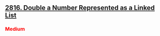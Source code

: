 <h2> <a href = "https://leetcode.com/problems/double-a-number-represented-as-a-linked-list"> 2816. Double a Number Represented as a Linked List</a></h2>

<h3 style = "color: red">Medium</h3>
